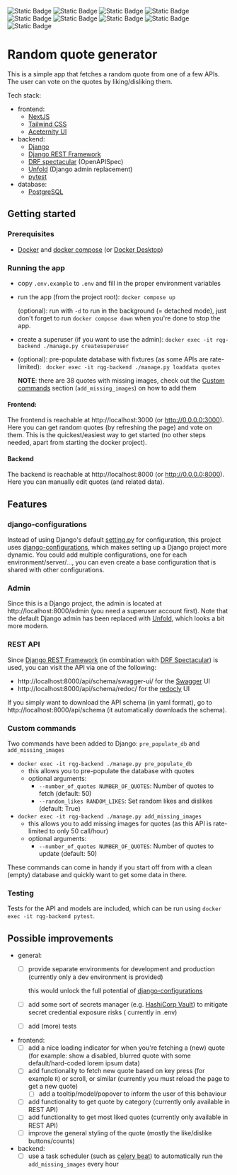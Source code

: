 ![Static Badge](https://img.shields.io/badge/Docker-27.5.0-blue?logo=docker)
![Static Badge](https://img.shields.io/badge/Python-3.13.1-blue?logo=python)
![Static Badge](https://img.shields.io/badge/Pytest-8.3.4-blue?logo=pytest)
![Static Badge](https://img.shields.io/badge/Django-5.1.5-blue?logo=django)
![Static Badge](https://img.shields.io/badge/PostgreSQL-17.2-blue?logo=postgresql)
![Static Badge](https://img.shields.io/badge/NodeJS-23.6.0-blue?logo=nodedotjs)
![Static Badge](https://img.shields.io/badge/NextJS-15.1.4-blue?logo=nextdotjs)
![Static Badge](https://img.shields.io/badge/React-19.0.0-blue?logo=react)
![Static Badge](https://img.shields.io/badge/Tailwind%20CCC-3.4.17-blue?logo=tailwindcss)

# Random quote generator

This is a simple app that fetches a random quote from one of a few APIs. The user can vote on the quotes by
liking/disliking them.

Tech stack:

- frontend:
    - [NextJS]
    - [Tailwind CSS]
    - [Aceternity UI]
- backend:
    - [Django]
    - [Django REST Framework]
    - [DRF spectacular] (OpenAPISpec)
    - [Unfold] (Django admin replacement)
    - [pytest]
- database:
    - [PostgreSQL]

## Getting started

### Prerequisites

- [Docker] and [docker compose] (or [Docker Desktop])

### Running the app

- copy ``.env.example`` to ``.env`` and fill in the proper environment variables
- run the app (from the project root): ``docker compose up``

  (optional): run with ``-d`` to run in the background (= detached mode), just don't forget to run
  ``docker compose down`` when you're done to stop the app.
- create a superuser (if you want to use the admin): ``docker exec -it rqg-backend ./manage.py createsuperuser``
- (optional): pre-populate database with fixtures (as some APIs are rate-limited):
  `` docker exec -it rqg-backend ./manage.py loaddata quotes``

  **NOTE**: there are 38 quotes with missing images, check out the [Custom commands](#custom-commands) section 
  (``add_missing_images``) on how to add them

#### Frontend:

The frontend is reachable at http://localhost:3000 (or http://0.0.0.0:3000).
Here you can get random quotes (by refreshing the page) and vote on them. This is the quickest/easiest way to get
started (no other steps needed, apart from starting the docker project).

#### Backend

The backend is reachable at http://localhost:8000 (or http://0.0.0.0:8000).
Here you can manually edit quotes (and related data).

## Features

### django-configurations

Instead of using Django's default [setting.py](backend/src/rqg/settings.py) for configuration, this project uses
[django-configurations], which makes setting up a Django project more dynamic. You could add multiple configurations,
one for each environment/server/..., you can even create a base configuration that is shared with other configurations.

### Admin

Since this is a Django project, the admin is located at http://localhost:8000/admin (you need a superuser account
first).
Note that the default Django admin has been replaced with [Unfold], which looks a bit more modern.

### REST API

Since [Django REST Framework] (in combination with [DRF Spectacular]) is used, you can visit the API via one of the
following:

- http://localhost:8000/api/schema/swagger-ui/ for the [Swagger] UI
- http://localhost:8000/api/schema/redoc/ for the [redocly] UI

If you simply want to download the API schema (in yaml format), go to http://localhost:8000/api/schema (it automatically
downloads the schema).

### Custom commands

Two commands have been added to Django: ``pre_populate_db`` and ``add_missing_images``

- ``docker exec -it rqg-backend ./manage.py pre_populate_db``
    - this allows you to pre-populate the database with quotes
    - optional arguments:
        - ``--number_of_quotes NUMBER_OF_QUOTES``: Number of quotes to fetch (default: 50)
        - ``--random_likes RANDOM_LIKES``: Set random likes and dislikes (default: True)
- ``docker exec -it rqg-backend ./manage.py add_missing_images``
    - this allows you to add missing images for quotes (as this API is rate-limited to only 50 call/hour)
    - optional arguments:
        - ``--number_of_quotes NUMBER_OF_QUOTES``: Number of quotes to update (default: 50)

These commands can come in handy if you start off from with a clean (empty) database and quickly want to get some data
in there.

### Testing

Tests for the API and models are included, which can be run using ``docker exec -it rqg-backend pytest``.

## Possible improvements

- general:
    - [ ] provide separate environments for development and production (currently only a dev environment is provided)

      this would unlock the full potential of [django-configurations]
    - [ ] add some sort of secrets manager (e.g. [HashiCorp Vault]) to mitigate secret credential exposure risks (
      currently in .env)
    - [ ] add (more) tests
- frontend:
    - [ ] add a nice loading indicator for when you're fetching a (new) quote (for example: show a disabled, blurred
      quote with some default/hard-coded lorem ipsum data)
    - [ ] add functionality to fetch new quote based on key press (for example ``R``) or scroll, or similar (currently
      you must reload the page to get a new quote)
        - [ ] add a tooltip/model/popover to inform the user of this behaviour
    - [ ] add functionality to get quote by category (currently only available in REST API)
    - [ ] add functionality to get most liked quotes (currently only available in REST API)
    - [ ] improve the general styling of the quote (mostly the like/dislike buttons/counts)
- backend:
    - [ ] use a task scheduler (such as [celery beat]) to automatically run the ``add_missing_images`` every hour

[//]: # (URLs)

[Aceternity UI]: https://ui.aceternity.com/

[celery beat]: https://docs.celeryq.dev/en/stable/userguide/periodic-tasks.html

[Django]: https://www.djangoproject.com/

[django-configurations]: https://django-configurations.readthedocs.io/en/latest/

[Django REST Framework]: https://www.django-rest-framework.org/

[Docker]: https://docs.docker.com/engine/install/

[docker compose]: https://docs.docker.com/compose/install/

[Docker Desktop]: https://docs.docker.com/desktop/

[DRF Spectacular]: https://drf-spectacular.readthedocs.io/en/latest/

[HashiCorp Vault]: https://www.vaultproject.io/

[NextJS]: https://nextjs.org/

[PostgreSQL]: https://www.postgresql.org/

[pytest]: https://docs.pytest.org/en/stable/

[redocly]: https://redocly.com/

[Swagger]: https://swagger.io/

[Tailwind CSS]: https://tailwindcss.com/

[Unfold]: https://unfoldadmin.com/
